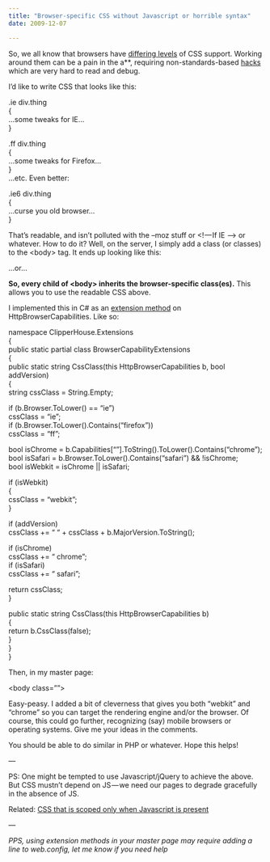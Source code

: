 ```yaml
---
title: "Browser-specific CSS without Javascript or horrible syntax"
date: 2009-12-07

---
```


So, we all know that browsers have [differing levels](http://www.quirksmode.org/css/contents.html) of CSS support. Working around them can be a pain in the a**, requiring non-standards-based [hacks](http://www.webmonkey.com/tutorial/Browser-Specific_CSS_Hacks) which are very hard to read and debug.

I’d like to write CSS that looks like this:

.ie div.thing  
{  
…some tweaks for IE…  
}

.ff div.thing  
{  
…some tweaks for Firefox…  
}  
…etc. Even better:

.ie6 div.thing  
{  
…curse you old browser…  
}

That’s readable, and isn’t polluted with the –moz stuff or &lt;! — If IE –&gt; or whatever. How to do it? Well, on the server, I simply add a class (or classes) to the &lt;body&gt; tag. It ends up looking like this:

…or…

**So, every child of &lt;body&gt; inherits the browser-specific class(es).** This allows you to use the readable CSS above.

I implemented this in C# as an [extension method](http://msdn.microsoft.com/en-us/library/bb383977.aspx) on HttpBrowserCapabilities. Like so:

namespace ClipperHouse.Extensions  
{  
 public static partial class BrowserCapabilityExtensions  
 {  
 public static string CssClass(this HttpBrowserCapabilities b, bool addVersion)  
 {  
 string cssClass = String.Empty;

if (b.Browser.ToLower() == “ie”)  
 cssClass = “ie”;  
 if (b.Browser.ToLower().Contains(“firefox”))  
 cssClass = “ff”;

bool isChrome = b.Capabilities[“”].ToString().ToLower().Contains(“chrome”);  
 bool isSafari = b.Browser.ToLower().Contains(“safari”) &amp;&amp; !isChrome;  
 bool isWebkit = isChrome || isSafari;

if (isWebkit)  
 {  
 cssClass = “webkit”;  
 }

if (addVersion)  
 cssClass += “ “ + cssClass + b.MajorVersion.ToString();

if (isChrome)  
 cssClass += “ chrome”;  
 if (isSafari)  
 cssClass += “ safari”;

return cssClass;  
 }

public static string CssClass(this HttpBrowserCapabilities b)  
 {  
 return b.CssClass(false);  
 }  
 }  
}

Then, in my master page:

&lt;body class=””&gt;

Easy-peasy. I added a bit of cleverness that gives you both “webkit” and “chrome” so you can target the rendering engine and/or the browser. Of course, this could go further, recognizing (say) mobile browsers or operating systems. Give me your ideas in the comments.

You should be able to do similar in PHP or whatever. Hope this helps!

—

PS: One might be tempted to use Javascript/jQuery to achieve the above. But CSS mustn’t depend on JS — we need our pages to degrade gracefully in the absence of JS.

Related: [CSS that is scoped only when Javascript is present](http://stackoverflow.com/questions/1855998/jquery-how-to-hide-divs-they-are-showing-for-a-split-second-on-page-load)

—

_PPS, using extension methods in your master page may require adding a line to web.config, let me know if you need help_
